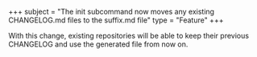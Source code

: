 +++
subject = "The init subcommand now moves any existing CHANGELOG.md files to the suffix.md file"
type = "Feature"
+++

With this change, existing repositories will be able to keep their previous
CHANGELOG and use the generated file from now on.
